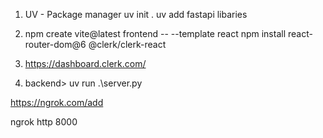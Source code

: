 1. UV - Package manager
      uv init .
      uv add fastapi libaries

2. npm create vite@latest frontend -- --template react
   npm install react-router-dom@6 @clerk/clerk-react

3. https://dashboard.clerk.com/

 4. backend>  uv run .\server.py

 https://ngrok.com/add

 ngrok http 8000